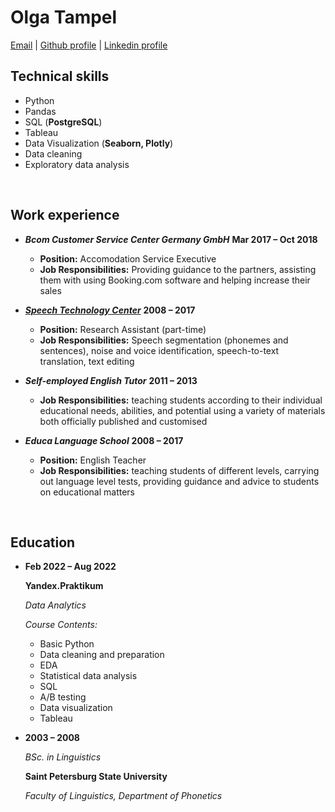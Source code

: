 # Olga Tampel


[Email](mailto:tampel.olya@gmail.com) | [Github profile](https://github.com/otampel) | [Linkedin profile](https://www.https://www.linkedin.com/in/olga-tampel-357848158/)

## Technical skills
* Python
* Pandas
* SQL (**PostgreSQL**)
* Tableau
* Data Visualization (**Seaborn, Plotly**)
* Data cleaning
* Exploratory data analysis
<br/>

## Work experience

* _**Bcom Customer Service Center Germany GmbH**_ **Mar 2017 – Oct 2018**

  * **Position:** Accomodation Service Executive
  * **Job Responsibilities:** Providing guidance to the partners, assisting them with using Booking.com software and helping increase their sales


* _**[Speech Technology Center](https://speechpro.com/)**_ **2008 – 2017**

	 * **Position:** Research Assistant (part-time)
	 * **Job Responsibilities:** Speech segmentation (phonemes and sentences), noise and voice identification, speech-to-text translation, text editing


* _**Self-employed English Tutor**_ **2011 – 2013**

	 * **Job Responsibilities:** teaching students according to their individual educational needs, abilities, and potential using a variety of materials both officially published and customised


* _**Educa Language School**_ **2008 – 2017**

	 * **Position:** English Teacher
	 * **Job Responsibilities:** teaching students of different levels, carrying out language level tests, providing guidance and advice to students on educational matters

<br/>

## Education

* **Feb 2022 – Aug 2022**

  **Yandex.Praktikum**

	*Data Analytics*

	*Course Contents:*

	- Basic Python
	- Data cleaning and preparation
	- EDA
	- Statistical data analysis
	- SQL
	- A/B testing
	- Data visualization
	- Tableau


* **2003 – 2008**

	*BSc. in Linguistics*

	**Saint Petersburg State University**

	*Faculty of Linguistics, Department of Phonetics*

<br/>
